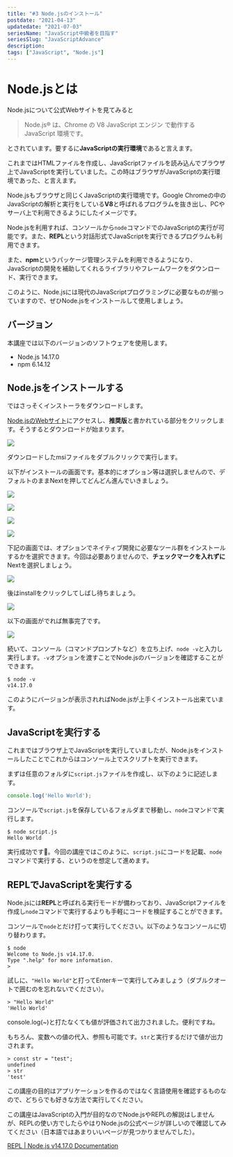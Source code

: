 ```yaml
---
title: "#3 Node.jsのインストール"
postdate: "2021-04-13"
updatedate: "2021-07-03"
seriesName: "JavaScript中級者を目指す"
seriesSlug: "JavaScriptAdvance"
description: 
tags: ["JavaScript", "Node.js"]
---
```


# Node.jsとは

Node.jsについて公式Webサイトを見てみると

> Node.js® は、Chrome の V8 JavaScript エンジン で動作する JavaScript 環境です。

とされています。要するに**JavaScriptの実行環境**であると言えます。

これまではHTMLファイルを作成し、JavaScriptファイルを読み込んでブラウザ上でJavaScriptを実行していました。この時はブラウザがJavaScriptの実行環境であった、と言えます。

Node.jsもブラウザと同じくJavaScriptの実行環境です。Google Chromeの中のJavaScriptの解析と実行をしている**V8**と呼ばれるプログラムを抜き出し、PCやサーバ上で利用できるようにしたイメージです。

Node.jsを利用すれば、コンソールから`node`コマンドでのJavaScriptの実行が可能です。また、**REPL**という対話形式でJavaScriptを実行できるプログラムも利用できます。

また、**npm**というパッケージ管理システムを利用できるようになり、JavaScriptの開発を補助してくれるライブラリやフレームワークをダウンロード、実行できます。

このように、Node.jsには現代のJavaScriptプログラミングに必要なものが揃っていますので、ぜひNode.jsをインストールして使用しましょう。

## バージョン

本講座では以下のバージョンのソフトウェアを使用します。

- Node.js 14.17.0
- npm 6.14.12

## Node.jsをインストールする

ではさっそくインストーラをダウンロードします。

[Node.jsのWebサイト](https://nodejs.org/ja/)にアクセスし、**推奨版**と書かれている部分をクリックします。そうするとダウンロードが始まります。

![](./images/image01.png)

ダウンロードしたmsiファイルをダブルクリックで実行します。

以下がインストールの画面です。基本的にオプション等は選択しませんので、デフォルトのままNextを押してどんどん進んでいきましょう。

![](./images/image02.png)

![](./images/image03.png)

![](./images/image04.png)

![](./images/image05.png)

下記の画面では、オプションでネイティブ開発に必要なツール群をインストールするかを選択できます。今回は必要ありませんので、**チェックマークを入れずに**Nextを選択しましょう。

![](./images/image06.png)

後はinstallをクリックしてしばし待ちましょう。

![](./images/image07.png)

以下の画面がでれば無事完了です。

![](./images/image08.png)

続いて、コンソール（コマンドプロンプトなど）を立ち上げ、`node -v`と入力し実行します。`-v`オプションを渡すことでNode.jsのバージョンを確認することができます。

```console:title=console
$ node -v
v14.17.0
```

このようにバージョンが表示されればNode.jsが上手くインストール出来ています。

## JavaScriptを実行する

これまではブラウザ上でJavaScriptを実行していましたが、Node.jsをインストールしたことでこれからはコンソール上でスクリプトを実行できます。

まずは任意のフォルダに`script.js`ファイルを作成し、以下のように記述します。

```javascript:title=script.js
console.log('Hello World');
```

コンソールで`script.js`を保存しているフォルダまで移動し、`node`コマンドで実行します。

```console:title=console
$ node script.js 
Hello World
```

実行成功です🎊。今回の講座ではこのように、`script.js`にコードを記載、`node`コマンドで実行する、というのを想定して進めます。

## REPLでJavaScriptを実行する

Node.jsには**REPL**と呼ばれる実行モードが備わっており、JavaScriptファイルを作成し`node`コマンドで実行するよりも手軽にコードを検証することができます。

コンソールで`node`とだけ打って実行してください。以下のようなコンソールに切り替わります。

```console:title=console
$ node
Welcome to Node.js v14.17.0.
Type ".help" for more information.
> 
```

試しに、`"Hello World"`と打ってEnterキーで実行してみましょう（ダブルクオートで囲むのを忘れないでください）。

```javascript:title=REPL
> "Hello World"
'Hello World'
```

console.log(~)と打たなくても値が評価されて出力されました。便利ですね。

もちろん、変数への値の代入、参照も可能です。`str`と実行するだけで値が出力されます。

```javascript:title=REPL
> const str = "test";
undefined
> str
'test'
```

この講座の目的はアプリケーションを作るのではなく言語使用を確認するものなので、どちらでも好きな方法で実行してください。

<aside>
この講座はJavaScriptの入門が目的なのでNode.jsやREPLの解説はしませんが、REPLの使い方でしたらやはりNode.jsの公式ページが詳しいので確認してみてください（日本語ではあまりいいページが見つかりませんでした）。

[REPL | Node.js v14.17.0 Documentation](https://nodejs.org/dist/latest-v14.x/docs/api/repl.html)
</aside>


